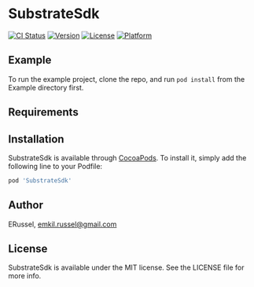 # SubstrateSdk

[![CI Status](https://img.shields.io/travis/ERussel/SubstrateSdk.svg?style=flat)](https://travis-ci.org/ERussel/SubstrateSdk)
[![Version](https://img.shields.io/cocoapods/v/SubstrateSdk.svg?style=flat)](https://cocoapods.org/pods/SubstrateSdk)
[![License](https://img.shields.io/cocoapods/l/SubstrateSdk.svg?style=flat)](https://cocoapods.org/pods/SubstrateSdk)
[![Platform](https://img.shields.io/cocoapods/p/SubstrateSdk.svg?style=flat)](https://cocoapods.org/pods/SubstrateSdk)

## Example

To run the example project, clone the repo, and run `pod install` from the Example directory first.

## Requirements

## Installation

SubstrateSdk is available through [CocoaPods](https://cocoapods.org). To install
it, simply add the following line to your Podfile:

```ruby
pod 'SubstrateSdk'
```

## Author

ERussel, emkil.russel@gmail.com

## License

SubstrateSdk is available under the MIT license. See the LICENSE file for more info.
